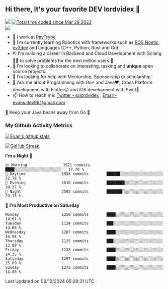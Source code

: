 ## Hi there, It's your favorite DEV lordvidex 👋
<img src="https://komarev.com/ghpvc/?username=lordvidex&label=Views&color=blue&style=plastic" /> <a href="https://wakatime.com/@0e56db35-d16b-410a-acc0-4085055304bf"><img src="https://wakatime.com/badge/user/0e56db35-d16b-410a-acc0-4085055304bf.svg" alt="Total time coded since Mar 29 2022" /></a>  
![](https://github-profile-trophy.vercel.app/?username=lordvidex)
- 🔭 I work at [PayTrybe](https://www.paytrybe.com)
- 🌱 I’m currently learning Robotics with frameworks such as [ROS Noetic](ros.org), [ev3dev](www.ev3dev.org) and languages (C++, Python, Rust and Go).
- ⛏️ I'm building a career in Backend and Cloud Development with Golang 🧙🏼 to solve problems for the next million users 🤌
- 👯 I’m looking to collaborate on interesting, tasking and **unique** open source projects.
- 🤔 I’m looking for help with Mentorship, Sponsorship or scholarship.
- 💬 Ask me about Programming with Go⚡️ and Java❤️, Cross Platform development with Flutter😍 and iOS development with Swift🚀.
- 📫 How to reach me: [Twitter - @lordvidex](https://twitter.com/lordvidex) , [Email - evans.dev99@gmail.com](mailto:evans.dev99@gmail.com?body=Hello%20Evans,)
  
    
🎤 Keep your Java beans away from Go 🌚
  
  
### My Github Activity Metrics
<div>
<!-- <a href="https://github.com/lordvidex">
  <img src="https://github-readme-stats.vercel.app/api/top-langs/?username=lordvidex&theme=light" />
</a>    -->
<!-- [![Top Langs](https://github-readme-stats.vercel.app/api/top-langs/?username=lordvidex)](https://github.com/lordvidex/)  -->
<a href="https://github.com/lordvidex">
 <img src="https://github-readme-stats.vercel.app/api?username=lordvidex&show_icons=true&theme=light&line_height=27" alt="Evan's github stats"/>
</a>
</div>

[![GitHub Streak](https://github-readme-streak-stats.herokuapp.com?user=lordvidex&theme=github-dark&hide_border=true)](https://git.io/streak-stats)

<!--
  <a href="https://github.com/iampawan/FlutterExampleApps">
    <img align="center" src="https://github-readme-stats.vercel.app/api/pin/?username=iampawan&repo=FlutterExampleApps&theme=light" />

  </a>
  <a href="https://github.com/iampawan/VelocityX">
   <img align="center" src="https://github-readme-stats.vercel.app/api/pin/?username=iampawan&repo=VelocityX&theme=light" />
  </a>
-->
<!--START_SECTION:waka-->
**I'm a Night 🦉** 

```text
🌞 Morning                1521 commits        ████░░░░░░░░░░░░░░░░░░░░░   17.70 % 
🌆 Daytime                1958 commits        ██████░░░░░░░░░░░░░░░░░░░   22.78 % 
🌃 Evening                2610 commits        ████████░░░░░░░░░░░░░░░░░   30.37 % 
🌙 Night                  2505 commits        ███████░░░░░░░░░░░░░░░░░░   29.15 % 
```
📅 **I'm Most Productive on Saturday** 

```text
Monday                   1256 commits        ████░░░░░░░░░░░░░░░░░░░░░   14.61 % 
Tuesday                  1124 commits        ███░░░░░░░░░░░░░░░░░░░░░░   13.08 % 
Wednesday                1287 commits        ████░░░░░░░░░░░░░░░░░░░░░   14.98 % 
Thursday                 1125 commits        ███░░░░░░░░░░░░░░░░░░░░░░   13.09 % 
Friday                   1233 commits        ████░░░░░░░░░░░░░░░░░░░░░   14.35 % 
Saturday                 1297 commits        ████░░░░░░░░░░░░░░░░░░░░░   15.09 % 
Sunday                   1272 commits        ████░░░░░░░░░░░░░░░░░░░░░   14.80 % 
```



 Last Updated on 09/12/2024 05:28:31 UTC
<!--END_SECTION:waka-->

